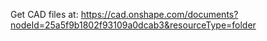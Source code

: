 Get CAD files at: https://cad.onshape.com/documents?nodeId=25a5f9b1802f93109a0dcab3&resourceType=folder
